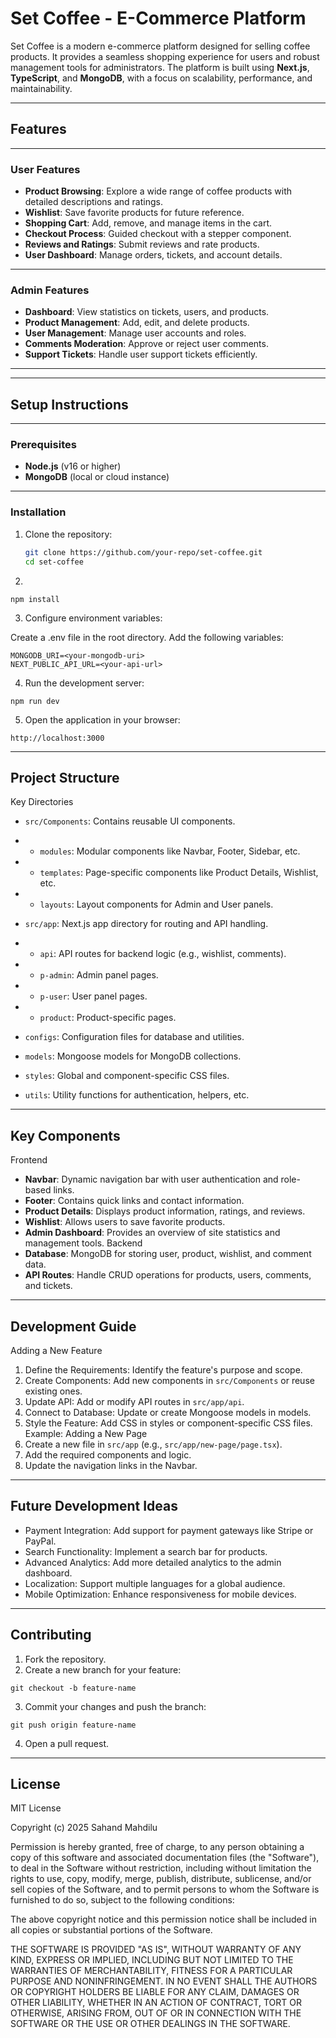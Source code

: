 # Set Coffee - E-Commerce Platform

Set Coffee is a modern e-commerce platform designed for selling coffee products. It provides a seamless shopping experience for users and robust management tools for administrators. The platform is built using **Next.js**, **TypeScript**, and **MongoDB**, with a focus on scalability, performance, and maintainability.

---

## Features
----
### User Features
- **Product Browsing**: Explore a wide range of coffee products with detailed descriptions and ratings.
- **Wishlist**: Save favorite products for future reference.
- **Shopping Cart**: Add, remove, and manage items in the cart.
- **Checkout Process**: Guided checkout with a stepper component.
- **Reviews and Ratings**: Submit reviews and rate products.
- **User Dashboard**: Manage orders, tickets, and account details.
----
### Admin Features
- **Dashboard**: View statistics on tickets, users, and products.
- **Product Management**: Add, edit, and delete products.
- **User Management**: Manage user accounts and roles.
- **Comments Moderation**: Approve or reject user comments.
- **Support Tickets**: Handle user support tickets efficiently.

---
----
## Setup Instructions
----
### Prerequisites
- **Node.js** (v16 or higher)
- **MongoDB** (local or cloud instance)
----
### Installation
1. Clone the repository:
   ```bash
   git clone https://github.com/your-repo/set-coffee.git
   cd set-coffee
2. 
```shell
npm install
```
3. Configure environment variables:

Create a .env file in the root directory.
Add the following variables:
```env
MONGODB_URI=<your-mongodb-uri>
NEXT_PUBLIC_API_URL=<your-api-url>
```
4. Run the development server:
```shell 
npm run dev
```
5. Open the application in your browser:
```url
http://localhost:3000
```
----
## Project Structure
Key Directories
* `src/Components`: Contains reusable UI components.

* * `modules`: Modular components like Navbar, Footer, Sidebar, etc.
* * `templates`: Page-specific components like Product Details, Wishlist, etc.
* * `layouts`: Layout components for Admin and User panels.
* `src/app`: Next.js app directory for routing and API handling.

* * `api`: API routes for backend logic (e.g., wishlist, comments).
* * `p-admin`: Admin panel pages.
* * `p-user`: User panel pages.
* * `product`: Product-specific pages.
* `configs`: Configuration files for database and utilities.

* `models`: Mongoose models for MongoDB collections.

* `styles`: Global and component-specific CSS files.

* `utils`: Utility functions for authentication, helpers, etc.
----
## Key Components
Frontend
* **Navbar**: Dynamic navigation bar with user authentication and role-based links.
* **Footer**: Contains quick links and contact information.
* **Product Details**: Displays product information, ratings, and reviews.
* **Wishlist**: Allows users to save favorite products.
* **Admin Dashboard**: Provides an overview of site statistics and management tools.
Backend
* **Database**: MongoDB for storing user, product, wishlist, and comment data.
* **API Routes**: Handle CRUD operations for products, users, comments, and tickets.
----
## Development Guide
Adding a New Feature
1. Define the Requirements: Identify the feature's purpose and scope.
2. Create Components: Add new components in `src/Components` or reuse existing ones.
3. Update API: Add or modify API routes in `src/app/api`.
4. Connect to Database: Update or create Mongoose models in models.
5. Style the Feature: Add CSS in styles or component-specific CSS files.
Example: Adding a New Page
1. Create a new file in `src/app` (e.g., `src/app/new-page/page.tsx`).
2. Add the required components and logic.
3. Update the navigation links in the Navbar.
----
## Future Development Ideas
* Payment Integration: Add support for payment gateways like Stripe or PayPal.
* Search Functionality: Implement a search bar for products.
* Advanced Analytics: Add more detailed analytics to the admin dashboard.
* Localization: Support multiple languages for a global audience.
* Mobile Optimization: Enhance responsiveness for mobile devices.
----
## Contributing
1. Fork the repository.
2. Create a new branch for your feature:
```shell
git checkout -b feature-name
```
3. Commit your changes and push the branch:
```shell
git push origin feature-name
```
4. Open a pull request.
----
## License
MIT License

Copyright (c) 2025 Sahand Mahdilu

Permission is hereby granted, free of charge, to any person obtaining a copy
of this software and associated documentation files (the "Software"), to deal
in the Software without restriction, including without limitation the rights
to use, copy, modify, merge, publish, distribute, sublicense, and/or sell
copies of the Software, and to permit persons to whom the Software is
furnished to do so, subject to the following conditions:

The above copyright notice and this permission notice shall be included in all
copies or substantial portions of the Software.

THE SOFTWARE IS PROVIDED "AS IS", WITHOUT WARRANTY OF ANY KIND, EXPRESS OR
IMPLIED, INCLUDING BUT NOT LIMITED TO THE WARRANTIES OF MERCHANTABILITY,
FITNESS FOR A PARTICULAR PURPOSE AND NONINFRINGEMENT. IN NO EVENT SHALL THE
AUTHORS OR COPYRIGHT HOLDERS BE LIABLE FOR ANY CLAIM, DAMAGES OR OTHER
LIABILITY, WHETHER IN AN ACTION OF CONTRACT, TORT OR OTHERWISE, ARISING FROM,
OUT OF OR IN CONNECTION WITH THE SOFTWARE OR THE USE OR OTHER DEALINGS IN THE
SOFTWARE.
